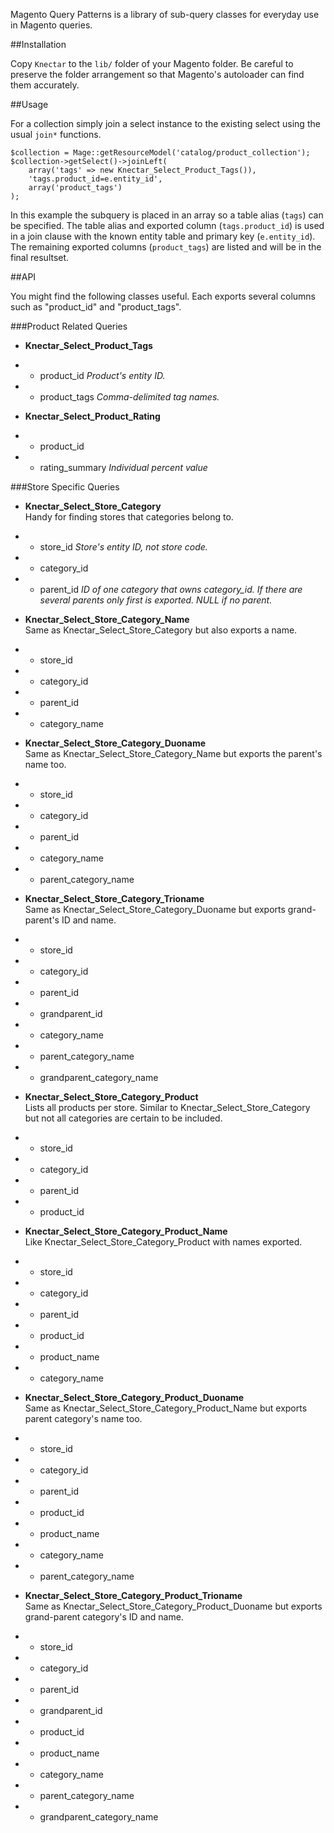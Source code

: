 Magento Query Patterns is a library of sub-query classes for everyday use in Magento queries.

##Installation

Copy `Knectar` to the `lib/` folder of your Magento folder. 
Be careful to preserve the folder arrangement so that Magento's autoloader can find them accurately.

##Usage

For a collection simply join a select instance to the existing select using 
the usual `join*` functions.

    $collection = Mage::getResourceModel('catalog/product_collection');
    $collection->getSelect()->joinLeft(
        array('tags' => new Knectar_Select_Product_Tags()),
        'tags.product_id=e.entity_id',
        array('product_tags')
    );

In this example the subquery is placed in an array so a table alias (`tags`) can be specified.
The table alias and exported column (`tags.product_id`) is used in a join clause with the known entity table and primary key (`e.entity_id`).
The remaining exported columns (`product_tags`) are listed and will be in the final resultset.

##API

You might find the following classes useful. Each exports several columns such as "product_id" and "product_tags".

###Product Related Queries

- **Knectar_Select_Product_Tags**  
- - product_id *Product's entity ID.*
- - product_tags *Comma-delimited tag names.*

- **Knectar_Select_Product_Rating**  
- - product_id
- - rating_summary *Individual percent value*

###Store Specific Queries 

- **Knectar_Select_Store_Category**  
Handy for finding stores that categories belong to.  
- - store_id *Store's entity ID, not store code.*
- - category_id
- - parent_id *ID of one category that owns category_id. If there are several parents only first is exported. NULL if no parent.*

- **Knectar_Select_Store_Category_Name**  
Same as Knectar_Select_Store_Category but also exports a name.  
- - store_id
- - category_id
- - parent_id
- - category_name

- **Knectar_Select_Store_Category_Duoname**  
Same as Knectar_Select_Store_Category_Name but exports the parent's name too.  
- - store_id
- - category_id
- - parent_id
- - category_name
- - parent_category_name

- **Knectar_Select_Store_Category_Trioname**  
Same as Knectar_Select_Store_Category_Duoname but exports grand-parent's ID and name.  
- - store_id
- - category_id
- - parent_id
- - grandparent_id
- - category_name
- - parent_category_name
- - grandparent_category_name

- **Knectar_Select_Store_Category_Product**  
Lists all products per store. Similar to Knectar_Select_Store_Category but not all categories are certain to be included.  
- - store_id
- - category_id
- - parent_id
- - product_id

- **Knectar_Select_Store_Category_Product_Name**  
Like Knectar_Select_Store_Category_Product with names exported.  
- - store_id
- - category_id
- - parent_id
- - product_id
- - product_name
- - category_name

- **Knectar_Select_Store_Category_Product_Duoname**  
Same as Knectar_Select_Store_Category_Product_Name but exports parent category's name too.  
- - store_id
- - category_id
- - parent_id
- - product_id
- - product_name
- - category_name
- - parent_category_name

- **Knectar_Select_Store_Category_Product_Trioname**  
Same as Knectar_Select_Store_Category_Product_Duoname but exports grand-parent category's ID and name.  
- - store_id
- - category_id
- - parent_id
- - grandparent_id
- - product_id
- - product_name
- - category_name
- - parent_category_name
- - grandparent_category_name
